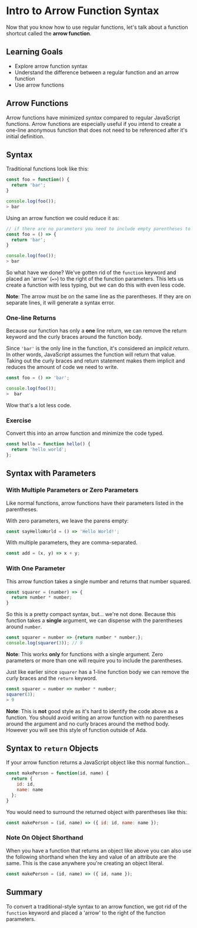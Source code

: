 # Intro to Arrow Function Syntax

Now that you know how to use regular functions, let's talk about a function shortcut called the **arrow function**.

## Learning Goals
- Explore arrow function syntax
- Understand the difference between a regular function and an arrow function
- Use arrow functions

## Arrow Functions

Arrow functions have minimized _syntax_ compared to regular JavaScript
functions. Arrow functions are especially useful if you intend to
create a one-line anonymous function that does not need to be
referenced after it's initial definition.

## Syntax

Traditional functions look like this:

```javascript
const foo = function() {
  return 'bar';
}

console.log(foo());  
> bar
```

Using an arrow function we could reduce it as:

```javascript
// if there are no parameters you need to include empty parentheses to indicate it's a function
const foo = () => {
  return 'bar';
}

console.log(foo());  
> bar
```

So what have we done?  We've gotten rid of the `function` keyword and placed an 'arrow' (`=>`) to the right of the function parameters.  This lets us create a function with less typing, but we can do this with even less code.

**Note**:  The arrow must be on the same line as the parentheses.  If they are on separate lines, it will generate a syntax error.

### One-line Returns

Because our function has only a **one** line return, we can remove the return keyword and the curly braces around the function body.

Since `'bar'` is the only line in the function, it's considered an _implicit return_.  In other words, JavaScript assumes the function will return that value.  Taking out the curly braces and return statement makes them implicit and reduces the amount of code we need to write.

```javascript
const foo = () => 'bar';

console.log(foo());
>  bar
```

Wow that's a lot less code.

### Exercise

Convert this into an arrow function and minimize the code typed.

```javascript
const hello = function hello() {
  return 'hello world';
};
```

## Syntax with Parameters

### With Multiple Parameters or Zero Parameters

Like normal functions, arrow functions have their parameters listed in the parentheses.

With zero parameters, we leave the parens empty:

```javascript
const sayHelloWorld = () => 'Hello World!';
```

With multiple parameters, they are comma-separated.

```javascript
const add = (x, y) => x + y;
```

### With One Parameter

This arrow function takes a single number and returns that number squared.

```javascript
const squarer = (number) => {
  return number * number;
}
```

So this is a pretty compact syntax, but... we're not done.  Because this function takes a **single** argument, we can dispense with the parentheses around `number`.

```javascript
const squarer = number => {return number * number;};
console.log(squarer(3)); // 9
```

**Note**: This works **only** for functions with a single argument.  Zero parameters or more than one will require you to include the parentheses.  

Just like earlier since `squarer` has a 1-line function body we can remove the curly braces and the `return` keyword.

```javascript
const squarer = number => number * number;
squarer(3);
> 9
```

**Note**:  This is **not** good style as it's hard to identify the code above as a function.  You should avoid writing an arrow function with no parentheses around the argument and no curly braces around the method body.  However you will see this style of function outside of Ada.

## Syntax to `return` Objects

If your arrow function returns a JavaScript object like this normal function...

```javascript
const makePerson = function(id, name) {
  return {
    id: id,
    name: name
  };
}
```

You would need to surround the returned object with parentheses like this:

```javascript
const makePerson = (id, name) => ({ id: id, name: name });
```

### Note On Object Shorthand

When you have a function that returns an object like above you can also use the following shorthand when the key and value of an attribute are the same.  This is the case anywhere you're creating an object literal.

```javascript
const makePerson = (id, name) => ({ id, name });
```

## Summary

To convert a traditional-style syntax to an arrow function, we got rid of the `function` keyword and placed a 'arrow' to the right of the function parameters.
